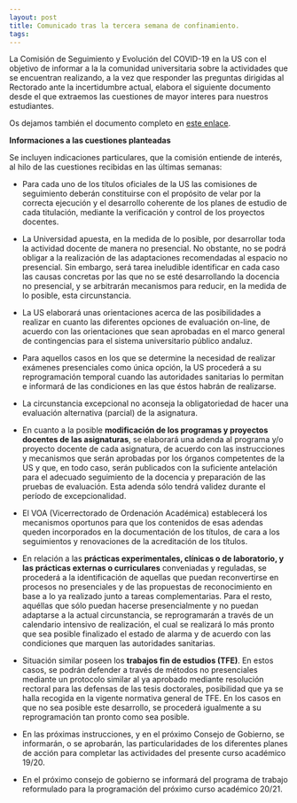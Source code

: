 ```yaml
---
layout: post
title: Comunicado tras la tercera semana de confinamiento.
tags: 
---
```

La Comisión de Seguimiento y Evolución del COVID-19 en la US con el objetivo de informar a la la comunidad universitaria sobre la actividades que se encuentran realizando, a la vez que responder las preguntas dirigidas al Rectorado ante la incertidumbre actual, elabora el siguiente documento desde el que extraemos las cuestiones de mayor interes para nuestros estudiantes.

Os dejamos también el documento completo en [este enlace](https://www.us.es/sites/default/files/comunicacion/coronavirus/Comunicado_CS_V3.pdf).

**Informaciones a las cuestiones planteadas**

Se incluyen indicaciones particulares, que la comisión entiende de interés, al hilo de las cuestiones recibidas en las últimas semanas:

- Para cada uno de los títulos oficiales de la US las comisiones de seguimiento deberán constituirse con el propósito de velar por la correcta ejecución y el desarrollo coherente de los planes de estudio de cada titulación, mediante la verificación y control de los proyectos docentes.

- La Universidad apuesta, en la medida de lo posible, por desarrollar toda la actividad docente de manera no presencial. No obstante, no se podrá obligar a la realización de las adaptaciones recomendadas al espacio no presencial. Sin embargo, será tarea ineludible identificar en cada caso las causas concretas por las que no se esté desarrollando la docencia no presencial, y se arbitrarán mecanismos para reducir, en la medida de lo posible, esta circunstancia.

- La US elaborará unas orientaciones acerca de las posibilidades a realizar en cuanto las diferentes opciones de evaluación on-line, de acuerdo con las orientaciones que sean aprobadas en el marco general de contingencias para el sistema universitario público andaluz.

- Para aquellos casos en los que se determine la necesidad de realizar exámenes presenciales como única opción, la US procederá a su reprogramación temporal cuando las autoridades sanitarias lo permitan e informará de las condiciones en las que éstos habrán de realizarse.

- La circunstancia excepcional no aconseja la obligatoriedad de hacer una evaluación alternativa (parcial) de la asignatura.

- En cuanto a la posible **modificación de los programas y proyectos docentes de las asignaturas**, se elaborará una adenda al programa y/o proyecto docente de cada asignatura, de acuerdo con las instrucciones y mecanismos que serán aprobadas por los órganos competentes de la US y que, en todo caso, serán publicados con la suficiente antelación para el adecuado seguimiento de la docencia y preparación de las pruebas de evaluación. Esta adenda sólo tendrá validez durante el período de excepcionalidad.

- El VOA (Vicerrectorado de Ordenación Académica) establecerá los mecanismos oportunos para que los contenidos de esas adendas queden incorporados en la documentación de los títulos, de cara a los seguimientos y renovaciones de la acreditación de los títulos.

- En relación a las **prácticas experimentales, clínicas o de laboratorio, y las prácticas externas o curriculares** conveniadas y reguladas, se procederá a la identificación de aquellas que puedan reconvertirse en procesos no presenciales y de las propuestas de reconocimiento en base a lo ya realizado junto a tareas complementarias. Para el resto, aquéllas que sólo puedan hacerse presencialmente y no puedan adaptarse a la actual circunstancia, se reprogramarán a través de un calendario intensivo de realización, el cual se realizará lo más pronto que sea posible finalizado el estado de alarma y de acuerdo con las condiciones que marquen las autoridades sanitarias.

- Situación similar poseen los **trabajos fin de estudios (TFE)**. En estos casos, se podrán defender a través de métodos no presenciales mediante un protocolo similar al ya aprobado mediante resolución rectoral para las defensas de las tesis doctorales, posibilidad que ya se halla recogida en la vigente normativa general de TFE. En los casos en que no sea posible este desarrollo, se procederá igualmente a su reprogramación tan pronto como sea posible.

- En las próximas instrucciones, y en el próximo Consejo de Gobierno, se informarán, o se aprobarán, las particularidades de los diferentes planes de acción para completar las actividades del presente curso académico 19/20.

- En el próximo consejo de gobierno se informará del programa de trabajo reformulado para la programación del próximo curso académico 20/21.
